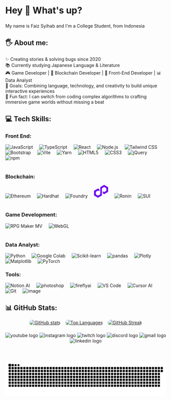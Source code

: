 <h1 align="left">Hey 👋 What's up?</h1>

###

<p align="left">My name is Faiz Syihab and I'm a College Student, from Indonesia</p>

###

<h2 align="left">🖐 About me:</h2>

###

<p align="left">
  ✨ Creating stories & solving bugs since 2020 <br>
  📚 Currently studying Japanese Language & Literature <br>
  🎮 Game Developer | 🔗 Blockchain Developer | 🎨 Front-End Developer | 📊 Data Analyst <br>
  🎯 Goals: Combining language, technology, and creativity to build unique interactive experiences <br>
  🎲 Fun fact: I can switch from coding complex algorithms to crafting immersive game worlds without missing a beat
</p>

<h2 align="left">💻 Tech Skills:</h2>

<h3 align="left">Front End:</h3>

<div align="left">
  <img src="https://cdn.jsdelivr.net/gh/devicons/devicon/icons/javascript/javascript-original.svg" height="40" alt="JavaScript" /> <img width="12" />
  <img src="https://cdn.jsdelivr.net/gh/devicons/devicon/icons/typescript/typescript-original.svg" height="40" alt="TypeScript" /> <img width="12" />
  <img src="https://cdn.jsdelivr.net/gh/devicons/devicon/icons/react/react-original.svg" height="40" alt="React" /> <img width="12" />
  <img src="https://cdn.jsdelivr.net/gh/devicons/devicon/icons/nodejs/nodejs-original.svg" height="40" alt="Node.js" /> <img width="12" />
  <img src="https://cdn.jsdelivr.net/gh/devicons/devicon/icons/tailwindcss/tailwindcss-original.svg" height="40" alt="Tailwind CSS" /> <img width="12" />
  <img src="https://cdn.jsdelivr.net/gh/devicons/devicon/icons/bootstrap/bootstrap-original.svg" height="40" alt="Bootstrap" /> <img width="12" />
  <img src="https://cdn.jsdelivr.net/gh/devicons/devicon/icons/vite/vite-original.svg" height="40" alt="Vite" /> <img width="12" />
  <img src="https://cdn.jsdelivr.net/gh/devicons/devicon/icons/yarn/yarn-original.svg" height="40" alt="Yarn" /> <img width="12" />
  <img src="https://cdn.jsdelivr.net/gh/devicons/devicon/icons/html5/html5-original.svg" height="40" alt="HTML5" /> <img width="12" />
  <img src="https://cdn.jsdelivr.net/gh/devicons/devicon/icons/css3/css3-original.svg" height="40" alt="CSS3" /> <img width="12" />
  <img src="https://cdn.jsdelivr.net/gh/devicons/devicon/icons/jquery/jquery-original.svg" height="40" alt="jQuery" /> <img width="12" />
  <img src="https://cdn.jsdelivr.net/gh/devicons/devicon/icons/npm/npm-original-wordmark.svg" height="40" alt="npm" />
  <br><br>
  

<h3 align="left">Blockchain:</h3>

<img src="https://www.svgrepo.com/show/428658/ethereum-crypto-cryptocurrency-2.svg" height="45" alt="Ethereum" /> <img width="12" />
  <img src="https://icon.icepanel.io/Technology/svg/Hardhat.svg" height="45" alt="Hardhat" /> <img width="12" />
  <img src="https://pbs.twimg.com/profile_images/1689508741293335808/qAzwkjev_400x400.jpg" height="40" alt="Foundry" /> <img width="12" />
  <img src="https://github.com/Fzz90/Web-Collections/blob/main/polygon-matic-logo.svg" height="40" alt="Polygon" /> <img width="12" />
  <img src="https://ronin.network/images/logos/ronin-logo-purple.svg" height="40" alt="Ronin" /> <img width="12" />
  <img src="[https://cryptologos.cc/logos/sui-sui-logo.svg?v=024](https://encrypted-tbn0.gstatic.com/images?q=tbn:ANd9GcR12mA3zSzz_9SWnLm4B_0OocWAQhpAnaAzYA&s)" height="40" alt="SUI" />
  <br><br>


<h3 align="left">Game Development:</h3>


 <img src="https://static.rpgmakerweb.com/img/shared/rpgmaker-logo.png" height="40" alt="RPG Maker MV" /> <img width="12" />
<img src="https://www.logo.wine/a/logo/WebGL/WebGL-Logo.wine.svg" height="60" alt="WebGL" /> <img width="12" />
  <br><br>

<h3 align="left">Data Analyst:</h3>


 <img src="https://cdn.jsdelivr.net/gh/devicons/devicon/icons/python/python-original.svg" height="40" alt="Python" /> <img width="12" />
  <img src="https://colab.research.google.com/img/colab_favicon_256px.png" height="40" alt="Google Colab" /> <img width="12" />
  <img src="https://upload.wikimedia.org/wikipedia/commons/0/05/Scikit_learn_logo_small.svg" height="40" alt="Scikit-learn" /> <img width="12" />
  <img src="https://pandas.pydata.org/static/img/pandas_secondary.svg" height="40" alt="pandas" /> <img width="12" />
  <img height="40" alt="Plotly" src="https://github.com/user-attachments/assets/6ead73b8-6ac3-4f56-84af-d15ad258c0b7" /> <img width="12" />
  <img height="40" alt="Matplotlib" src="https://github.com/user-attachments/assets/f226f334-2885-4b82-ad30-5557a8e3fd15" />  <img width="12" />
  <img height="40" alt="PyTorch" src="https://github.com/user-attachments/assets/c9c2d599-58dc-48a2-9478-10a18d8317ff" /><img width="12" />


<h3 align="left">Tools:</h3>

<img src="https://upload.wikimedia.org/wikipedia/commons/e/e9/Notion-logo.svg" height="40" alt="Notion AI" /> <img width="12" />
  <img height="40" alt="photoshop" src="https://github.com/user-attachments/assets/437a3b02-4a1f-42ac-8697-7411f13c6013" /> <img width="12" />
  <img alt="fireflyai" src="https://github.com/user-attachments/assets/638706fb-ac42-4321-b5be-c41be0175373" height="40"/> <img width="12" />
  <img src="https://code.visualstudio.com/assets/images/code-stable.png" height="40" alt="VS Code" /> <img width="12" />
  <img src="https://avatars.githubusercontent.com/u/143927776?s=280&v=4" height="40" alt="Cursor AI" /> <img width="12" />
  <img src="https://cdn.jsdelivr.net/gh/devicons/devicon/icons/git/git-original.svg" height="40" alt="Git" /> <img width="12" />
  <img height="40" alt="image" src="https://github.com/user-attachments/assets/e57a1bba-d608-46c5-be46-6b2f7cac53b1" />




###

<h2 align="left">📊 GitHub Stats:</h2>

<div align="center" style="display: flex; flex-wrap: wrap; justify-content: center; gap: 15px;">
  <a href="https://github.com/Fzz90">
    <img src="https://github-readme-stats.vercel.app/api?username=Fzz90&show_icons=true&theme=radical&hide_border=true&count_private=true" height="150" alt="GitHub stats" style="border-radius: 10px; transition: transform 0.3s;" onmouseover="this.style.transform='scale(1.05)'" onmouseout="this.style.transform='scale(1)'" />
  </a>
  
  <a href="https://github.com/Fzz90">
    <img src="https://github-readme-stats.vercel.app/api/top-langs?username=Fzz90&layout=compact&langs_count=8&theme=radical&hide_border=true" height="150" alt="Top Languages" style="border-radius: 10px; transition: transform 0.3s;" onmouseover="this.style.transform='scale(1.05)'" onmouseout="this.style.transform='scale(1)'" />
  </a>
  
  <a href="https://github.com/Fzz90">
    <img src="https://streak-stats.demolab.com?user=Fzz90&theme=radical&hide_border=true" height="150" alt="GitHub Streak" style="border-radius: 10px; transition: transform 0.3s;" onmouseover="this.style.transform='scale(1.05)'" onmouseout="this.style.transform='scale(1)'" />
  </a>
</div>

###

###

###

<div align="center">
  <img src="https://img.shields.io/static/v1?message=Youtube&logo=youtube&label=&color=FF0000&logoColor=white&labelColor=&style=for-the-badge" height="35" alt="youtube logo"  />
  <img src="https://img.shields.io/static/v1?message=Instagram&logo=instagram&label=&color=E4405F&logoColor=white&labelColor=&style=for-the-badge" height="35" alt="instagram logo"  />
  <img src="https://img.shields.io/static/v1?message=Twitch&logo=twitch&label=&color=9146FF&logoColor=white&labelColor=&style=for-the-badge" height="35" alt="twitch logo"  />
  <img src="https://img.shields.io/static/v1?message=Discord&logo=discord&label=&color=7289DA&logoColor=white&labelColor=&style=for-the-badge" height="35" alt="discord logo"  />
  <img src="https://img.shields.io/static/v1?message=Gmail&logo=gmail&label=&color=D14836&logoColor=white&labelColor=&style=for-the-badge" height="35" alt="gmail logo"  />
  <img src="https://img.shields.io/static/v1?message=LinkedIn&logo=linkedin&label=&color=0077B5&logoColor=white&labelColor=&style=for-the-badge" height="35" alt="linkedin logo"  />
</div>

###

<br clear="both">

![GitHub Snake Light](https://raw.githubusercontent.com/Fzz90/Fzz90/output/github-snake.svg#gh-light-mode-only)


###

<!---
Fzz90/Fzz90 is a ✨ special ✨ repository because its `README.md` (this file) appears on your GitHub profile.
You can click the Preview link to take a look at your changes.
--->
